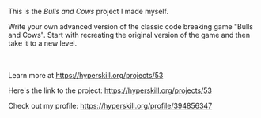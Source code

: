 This is the *Bulls and Cows* project I made myself.


<p>Write your own advanced version of the classic code breaking game "Bulls and Cows". Start with recreating the original version of the game and then take it to a new level.</p><br/><br/>Learn more at <a href="https://hyperskill.org/projects/53?utm_source=ide&utm_medium=ide&utm_campaign=ide&utm_content=project-card">https://hyperskill.org/projects/53</a>

Here's the link to the project: https://hyperskill.org/projects/53

Check out my profile: https://hyperskill.org/profile/394856347